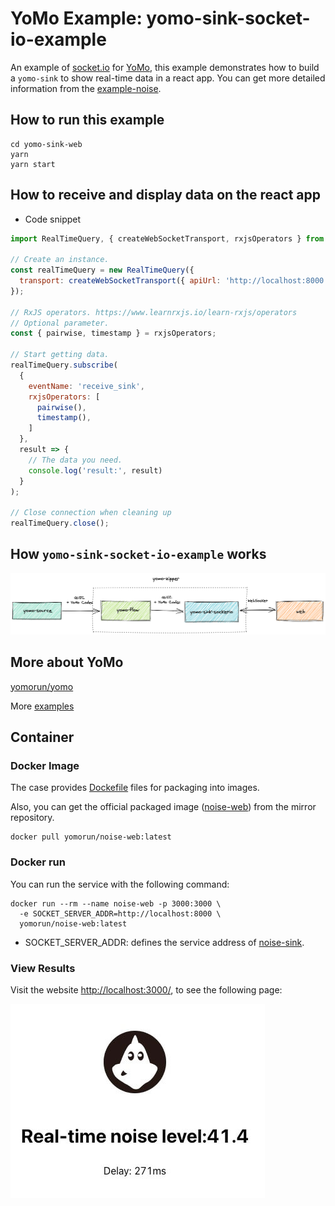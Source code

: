 # YoMo Example: yomo-sink-socket-io-example

An example of [socket.io](https://socket.io/) for [YoMo](https://github.com/yomorun/yomo), this example demonstrates how to build a `yomo-sink` to show real-time data in a react app. You can get more detailed information from the [example-noise](https://github.com/yomorun/example-noise).

## How to run this example

```shell
cd yomo-sink-web
yarn 
yarn start
```

## How to receive and display data on the react app

- Code snippet

```js
import RealTimeQuery, { createWebSocketTransport, rxjsOperators } from 'real-time-query';

// Create an instance.
const realTimeQuery = new RealTimeQuery({
  transport: createWebSocketTransport({ apiUrl: 'http://localhost:8000', path: '/socket.io' })
});

// RxJS operators. https://www.learnrxjs.io/learn-rxjs/operators
// Optional parameter.
const { pairwise, timestamp } = rxjsOperators;

// Start getting data.
realTimeQuery.subscribe(
  {
    eventName: 'receive_sink',
    rxjsOperators: [
      pairwise(),
      timestamp(),
    ]
  },
  result => {
    // The data you need.
    console.log('result:', result)
  }
);

// Close connection when cleaning up
realTimeQuery.close();
```

## How `yomo-sink-socket-io-example` works

![YoMo](https://github.com/yomorun/yomo-sink-socketio/raw/main/yomo-sink.png?raw=true)

## More about YoMo

[yomorun/yomo](https://github.com/yomorun/yomo)

More [examples](https://github.com/yomorun?q=examples&type=&language=)

## Container

### Docker Image

The case provides [Dockefile](https://github.com/yomorun/yomo-sink-socket-io-example/blob/main/Dockerfile) files for packaging into images.

Also, you can get the official packaged image ([noise-web](https://hub.docker.com/r/yomorun/noise-web)) from the mirror repository.

```
docker pull yomorun/noise-web:latest
```


### Docker run

You can run the service with the following command:

```
docker run --rm --name noise-web -p 3000:3000 \
  -e SOCKET_SERVER_ADDR=http://localhost:8000 \
  yomorun/noise-web:latest
```

- SOCKET_SERVER_ADDR: defines the service address of [noise-sink](https://github.com/yomorun/yomo-sink-socketio-server-example).

### View Results

Visit the website [http://localhost:3000/](http://localhost:3000/), to see the following page: 

![result.jpg](https://github.com/yomorun/yomo-sink-socket-io-example/blob/main/docs/result.jpg?raw=true) 

